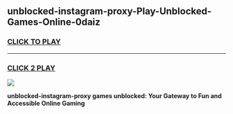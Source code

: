 
## unblocked-instagram-proxy-Play-Unblocked-Games-Online-0daiz
<h3>
<a href="https://premium76.site?title=unblocked-instagram-proxy&ref=25A">CLICK TO PLAY</a></h3>
<hr>

<h3>
<a href="https://premium76.site?title=unblocked-instagram-proxy&ref=25A">CLICK 2 PLAY</a>
  
</h3>

<a href="https://premium76.site?title=unblocked-instagram-proxy&ref=25A"><img src="https://clearcache.store/games.png"></a>


**unblocked-instagram-proxy games unblocked: Your Gateway to Fun and Accessible Online Gaming**
